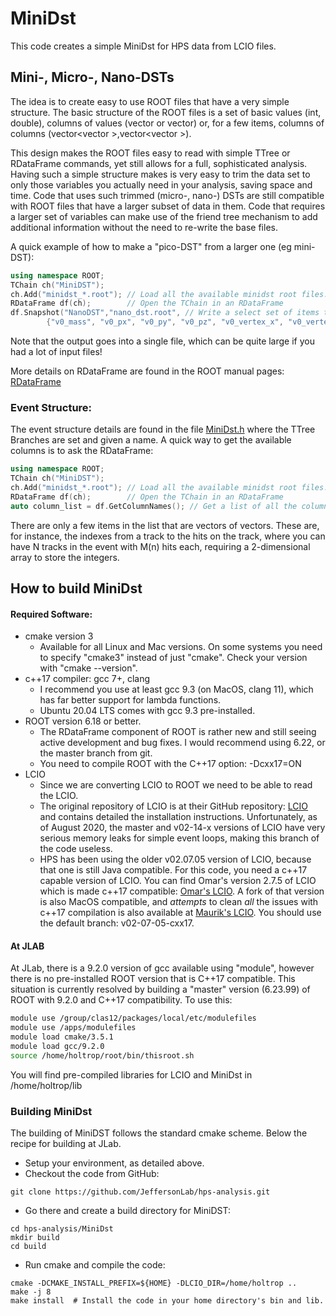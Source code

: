# MiniDst

This code creates a simple MiniDst for HPS data from LCIO files.

## Mini-, Micro-, Nano-DSTs
The idea is to create easy to use ROOT files that have a very simple structure. 
The basic structure of the ROOT files is a set of basic values (int, double), 
columns of values (vector<int> or vector<double>) or, for a few items, 
columns of columns (vector<vector<int> >,vector<vector<double> >). 

This design makes the ROOT files easy to read with simple TTree or RDataFrame commands, yet still
allows for a full, sophisticated analysis. Having such a simple structure makes is very easy to
trim the data set to only those variables you actually need in your analysis, saving space and time.
Code that uses such trimmed (micro-, nano-) DSTs are still compatible with ROOT files that 
have a larger subset of data in them. Code that requires a larger set of variables can make use of
the friend tree mechanism to add additional information without the need to re-write the base files.

A quick example of how to make a "pico-DST" from a larger one (eg mini-DST):

```c++
using namespace ROOT;
TChain ch("MiniDST");
ch.Add("minidst_*.root"); // Load all the available minidst root files.
RDataFrame df(ch);        // Open the TChain in an RDataFrame
df.Snapshot("NanoDST","nano_dst.root", // Write a select set of items to a nano dst.
        {"v0_mass", "v0_px", "v0_py", "v0_pz", "v0_vertex_x", "v0_vertex_y", "v0_vertex_z"})
```
Note that the output goes into a single file, which can be quite large if you had a lot of input files!

More details on RDataFrame are found in the ROOT manual pages: [RDataFrame](https://root.cern/doc/master/classROOT_1_1RDataFrame.html)

### Event Structure:

The event structure details are found in the file 
[MiniDst.h](https://github.com/JeffersonLab/hps-analysis/blob/master/MiniDst/MiniDst/MiniDst.h)
where the TTree Branches are set and given a name. A quick way to get the available columns is to ask the RDataFrame:

```c++
using namespace ROOT;
TChain ch("MiniDST");
ch.Add("minidst_*.root"); // Load all the available minidst root files.
RDataFrame df(ch);        // Open the TChain in an RDataFrame
auto column_list = df.GetColumnNames(); // Get a list of all the column names.
```

There are only a few items in the list that are vectors of vectors. These are, for instance, the indexes from a track to
the hits on the track, where you can have N tracks in the event with M(n) hits each, requiring a 2-dimensional array to
store the integers.

## How to build MiniDst

#### Required Software:

* cmake version 3
    * Available for all Linux and Mac versions. On some systems you need to specify "cmake3" instead of just "cmake".
    Check your version with "cmake --version".
* c++17 compiler: gcc 7+, clang
    * I recommend you use at least gcc 9.3 (on MacOS, clang 11), which has far better support for lambda functions.
    * Ubuntu 20.04 LTS comes with gcc 9.3 pre-installed.
* ROOT version 6.18 or better.
    * The RDataFrame component of ROOT is rather new and still seeing active development and bug fixes. I would 
    recommend using 6.22, or the master branch from git.
    * You need to compile ROOT with the C++17 option: -Dcxx17=ON
* LCIO
    * Since we are converting LCIO to ROOT we need to be able to read the LCIO. 
    * The original repository of LCIO is at their GitHub repository: [LCIO](https://github.com/iLCSoft/LCIO.git) and
    contains detailed the installation instructions. Unfortunately, as of August 2020, the master and v02-14-x versions 
    of LCIO have very serious memory leaks for simple event loops, making this branch of the code useless. 
    * HPS has been using the older v02.07.05 version of LCIO, because that one is still Java compatible. For this code, 
    you need a c++17 capable version of LCIO. You can find Omar's version 2.7.5 of LCIO
    which is made c++17 compatible: [Omar's LCIO](https://github.com/LDMX-Software/lcio).
    A fork of that version is also MacOS compatible, and _attempts_ to clean _all_ the issues with c++17 compilation
    is also available at [Maurik's LCIO](https://github.com/mholtrop/LCIO.git). You should use the default branch:
    v02-07-05-cxx17.
    
    
#### At JLAB

At JLab, there is a 9.2.0 version of gcc available using "module", however there is no pre-installed ROOT 
version that is C++17 compatible. This situation is currently resolved by building a "master" version (6.23.99) 
of ROOT with 9.2.0 and C++17 compatibility. To use this:

```bash
module use /group/clas12/packages/local/etc/modulefiles
module use /apps/modulefiles
module load cmake/3.5.1
module load gcc/9.2.0
source /home/holtrop/root/bin/thisroot.sh
``` 

You will find pre-compiled libraries for LCIO and MiniDst in /home/holtrop/lib

### Building MiniDst

The building of MiniDST follows the standard cmake scheme. Below the recipe for building at JLab. 

* Setup your environment, as detailed above.
* Checkout the code from GitHub: 
```
git clone https://github.com/JeffersonLab/hps-analysis.git
```
* Go there and create a build directory for MiniDST:
```
cd hps-analysis/MiniDst
mkdir build
cd build
``` 
* Run cmake and compile the code:
```
cmake -DCMAKE_INSTALL_PREFIX=${HOME} -DLCIO_DIR=/home/holtrop ..
make -j 8
make install  # Install the code in your home directory's bin and lib.
```

